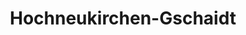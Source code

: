 ---
title: Hochneukirchen-Gschaidt
url: /hochneukirchen-gschaidt/
latitude: 47.457
longitude: 16.155
---